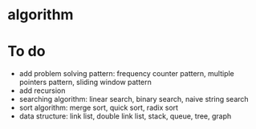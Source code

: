 # algorithm

# To do
- add problem solving pattern: frequency counter pattern, multiple pointers pattern, sliding window pattern
- add recursion
- searching algorithm: linear search, binary search, naive string search
- sort algorithm: merge sort, quick sort, radix sort
- data structure: link list, double link list, stack, queue, tree, graph